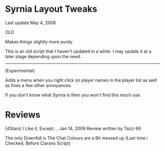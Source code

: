 Syrnia Layout Tweaks
====================
Last update May 4, 2008 


*OLD*

Makes things slightly more purdy.

This is an old script that I haven't updated in a while. I may update it at a later stage depending upon the need.

<hr />

(Experimental)

Adds a menu when you right click on player names in the player list as well as fixes a few other annoyances.

If you don't know what Syrnia is then you won't find this much use.


Reviews
=======

[4Stars] I Like it, Except.. , Jan 14, 2009
Review written by Tazz-99

The only Downfall is The Chat Colours are a Bit messed up (Last time i Checked, Before Ciarans Script)